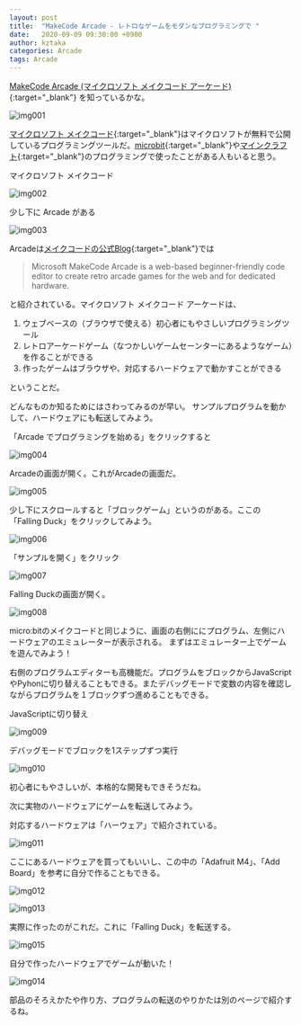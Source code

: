 ```yaml
---
layout: post
title:  "MakeCode Arcade - レトロなゲームをモダンなプログラミングで "
date:   2020-09-09 09:30:00 +0900
author: kztaka
categories: Arcade
tags: Arcade
---
```

[MakeCode Arcade (マイクロソフト メイクコード アーケード)](https://arcade.makecode.com/){:target="_blank"} を知っているかな。

![img001](/blog/images/2020/0909-img001.gif)

[マイクロソフト メイクコード](https://www.microsoft.com/){:target="_blank"}はマイクロソフトが無料で公開しているプログラミングツールだ。[microbit](https://makecode.microbit.org/){:target="_blank"}や[マインクラフト](https://minecraft.makecode.com/){:target="_blank"}のプログラミングで使ったことがある人もいると思う。

マイクロソフト メイクコード

![img002](/blog/images/2020/0909-img002.png)

少し下に Arcade がある

![img003](/blog/images/2020/0909-img003.png)

Arcadeは[メイクコードの公式Blog](https://makecode.com/blog/arcade/01-18-2019){:target="_blank"}では
> Microsoft MakeCode Arcade is a web-based beginner-friendly code editor to create retro arcade games for the web and for dedicated hardware.

と紹介されている。マイクロソフト メイクコード アーケードは、
1. ウェブベースの（ブラウザで使える）初心者にもやさしいプログラミングツール
2. レトロアーケードゲーム（なつかしいゲームセーンターにあるようなゲーム）を作ることができる
3. 作ったゲームはブラウザや、対応するハードウェアで動かすことができる

ということだ。

どんなものか知るためにはさわってみるのが早い。
サンプルプログラムを動かして、ハードウェアにも転送してみよう。

「Arcade でプログラミングを始める」をクリックすると

![img004](/blog/images/2020/0909-img004.png)

Arcadeの画面が開く。これがArcadeの画面だ。

![img005](/blog/images/2020/0909-img005.png)

少し下にスクロールすると「ブロックゲーム」というのがある。ここの「Falling Duck」をクリックしてみよう。

![img006](/blog/images/2020/0909-img006.png)

「サンプルを開く」をクリック

![img007](/blog/images/2020/0909-img007.png)

Falling Duckの画面が開く。

![img008](/blog/images/2020/0909-img008.png)

micro:bitのメイクコードと同じように、画面の右側ににプログラム、左側にハードウェアのエミュレーターが表示される。
まずはエミュレーター上でゲームを遊んでみよう！

右側のプログラムエディターも高機能だ。プログラムをブロックからJavaScriptやPyhonに切り替えることもできる。またデバッグモードで変数の内容を確認しながらプログラムを１ブロックずつ進めることもできる。

JavaScriptに切り替え

![img009](/blog/images/2020/0909-img009.png)

デバッグモードでブロックを1ステップずつ実行

![img010](/blog/images/2020/0909-img010.png)


初心者にもやさしいが、本格的な開発もできそうだね。



次に実物のハードウェアにゲームを転送してみよう。

対応するハードウェアは「ハーウェア」で紹介されている。

![img011](/blog/images/2020/0909-img011.png)

ここにあるハードウェアを買ってもいいし、この中の「Adafruit M4」、「Add Board」を参考に自分で作ることもできる。

![img012](/blog/images/2020/0909-img012.png)

![img013](/blog/images/2020/0909-img013.png)


実際に作ったのがこれだ。これに「Falling Duck」を転送する。

![img015](/blog/images/2020/0909-img015.png)

自分で作ったハードウェアでゲームが動いた！

![img014](/blog/images/2020/0909-img014.gif)


部品のそろえかたや作り方、プログラムの転送のやりかたは別のページで紹介するね。



